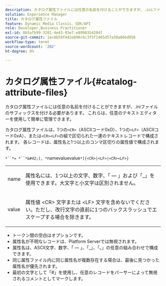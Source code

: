 ```yaml
---
description: カタログ属性ファイルには任意の名前を付けることができますが、.iniファイルのサフィックスを付ける必要があります。 これらは、任意のテキストエディターを使用して簡単に管理できます。
solution: Experience Manager
title: カタログ属性ファイル
feature: Dynamic Media Classic、SDK/API
role: Developer,Business Practitioner
exl-id: 8b5afb99-3201-4e43-93e7-e8998354204f
source-git-commit: 1ec8b59f442eb96c6c3f5f1405d57a38a86bd056
workflow-type: tm+mt
source-wordcount: '202'
ht-degree: 0%

---
```


# カタログ属性ファイル{#catalog-attribute-files}

カタログ属性ファイルには任意の名前を付けることができますが、.iniファイルのサフィックスを付ける必要があります。 これらは、任意のテキストエディターを使用して簡単に管理できます。

カタログ属性ファイルは、1つの`<CR>`（ASCIIコード0xD）、1つの`<LF>`（ASCIIコード0xA）、または`<CR><LF>`の組で区切られた一連のテキストレコードで構成されます。 各レコードは、属性名と1つ以上のコンマ区切りの属性値で構成されます。

`*``*= *``*&#42;[, *`namevaluevalue`*]{<CR>|<LF>|<CR><LF>}`

<table id="simpletable_8454AD549FDA421BA1469CDA44132773"> 
 <tr class="strow"> 
  <td class="stentry"> <p> <span class="codeph"> <span class="varname"> name  </span> </span> </p> </td> 
  <td class="stentry"> <p>属性名には、1つ以上の文字、数字、「 — 」および「_」を使用できます。大文字と小文字は区別されません。 </p> </td> 
 </tr> 
 <tr class="strow"> 
  <td class="stentry"> <p> <span class="codeph"> <span class="varname"> value  </span> </span> </p> </td> 
  <td class="stentry"> <p>属性値<span class="codeph"> &lt;CR&gt; </span>文字または<span class="codeph"> &lt;LF&gt; </span>文字を含めないでください。ただし、改行文字の直前に1つのバックスラッシュでエスケープする場合を除きます。 </p> </td> 
 </tr> 
</table>

* トークン間の空白はオプションです。
* 属性名が不明なレコードは、Platform Serverでは無視されます。
* 属性名は、ASCII文字、数字、「 — 」、「_」、「。」の任意の組み合わせで構成できます。
* 同じ属性ファイル内に同じ属性名が複数存在する場合は、最後に見つかった属性名が優先されます。
* 最初の文字として「#」を使用し、任意のレコードをパーサーによって無視されるコメントとしてマークします。
